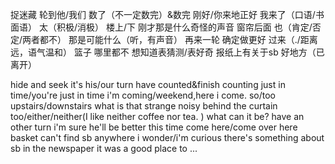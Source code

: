 捉迷藏
轮到他/我们
数了（不一定数完）&数完
刚好/你来地正好
我来了（口语/书面语）
太（积极/消极）
楼上/下
刚才那是什么奇怪的声音
窗帘后面
也（肯定/否定/两者都不）
那是可能什么（听，有声音）
再来一轮
确定做更好
过来（./距离远，语气温和）
篮子
哪里都不
想知道表猜测/表好奇
报纸上有关于sb
好地方（已离开）

hide and seek 
it's his/our turn 
have counted&finish counting
just in time/you're just in time
i'm coming/weekend,here i come.
so/too
upstairs/downstairs
what is that strange noisy
behind the curtain
too/either/neither(I like neither coffee nor tea. )
what can it be?
have an other turn
i'm sure he'll be better this time
come here/come over here
basket
can't find sb anywhere
i wonder/i'm curious
there's something about sb in the newspaper
it was a good place to ...